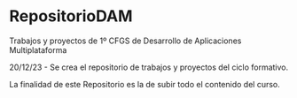 # RepositorioDAM
Trabajos y proyectos de 1º CFGS de Desarrollo de Aplicaciones Multiplataforma

20/12/23 - Se crea el repositorio de trabajos y proyectos del ciclo formativo. 

La finalidad de este Repositorio es la de subir todo el contenido del curso. 
